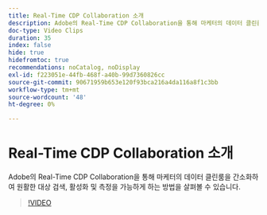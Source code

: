 ```yaml
---
title: Real-Time CDP Collaboration 소개
description: Adobe의 Real-Time CDP Collaboration을 통해 마케터의 데이터 클린룸을 간소화하여 원활한 대상 검색, 활성화 및 측정을 가능하게 하는 방법을 살펴볼 수 있습니다.
doc-type: Video Clips
duration: 35
index: false
hide: true
hidefromtoc: true
recommendations: noCatalog, noDisplay
exl-id: f223051e-44fb-468f-a40b-99d7360826cc
source-git-commit: 90671959b653e120f93bca216a4da116a8f1c3bb
workflow-type: tm+mt
source-wordcount: '48'
ht-degree: 0%

---
```


# Real-Time CDP Collaboration 소개

Adobe의 Real-Time CDP Collaboration을 통해 마케터의 데이터 클린룸을 간소화하여 원활한 대상 검색, 활성화 및 측정을 가능하게 하는 방법을 살펴볼 수 있습니다.

<!-- 65_OS511_3442426_34_introduction-to-realtime-cdp-collaboration -->
>[!VIDEO](https://video.tv.adobe.com/v/3458279/?learn=on&enablevpops=true)

